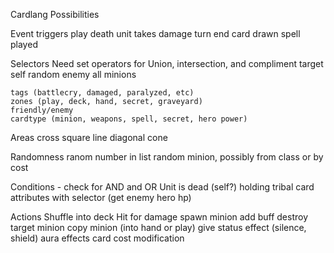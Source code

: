 Cardlang Possibilities

Event triggers
	play
	death
	unit takes damage
	turn end
	card drawn
	spell played

Selectors
	Need set operators for Union, intersection, and compliment
	target
	self
	random enemy
	all minions

	tags (battlecry, damaged, paralyzed, etc)
	zones (play, deck, hand, secret, graveyard)
	friendly/enemy
	cardtype (minion, weapons, spell, secret, hero power)

Areas
    cross
    square
    line
    diagonal
    cone


Randomness
	ranom number in list
	random minion, possibly from class or by cost

Conditions - check for AND and OR
	Unit is dead (self?)
	holding tribal card
	attributes with selector (get enemy hero hp)


Actions
	Shuffle into deck
	Hit for damage
	spawn minion
	add buff
	destroy target minion
	copy minion (into hand or play)
	give status effect (silence, shield)
    aura effects
    card cost modification